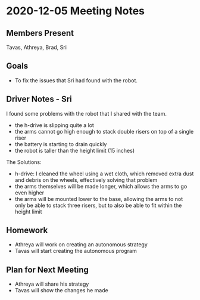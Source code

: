 # 2020-12-05 Meeting Notes

## Members Present  
Tavas, Athreya, Brad, Sri

## Goals  
- To fix the issues that Sri had found with the robot. 

## Driver Notes - Sri
I found some problems with the robot that I shared with the team.
- the h-drive is slipping quite a lot
- the arms cannot go high enough to stack double risers on top of a single riser
- the battery is starting to drain quickly
- the robot is taller than the height limit (15 inches)

The Solutions:
- h-drive: I cleaned the wheel using a wet cloth, which removed extra dust and debris on the wheels, effectively solving that problem
- the arms themselves will be made longer, which allows the arms to go even higher
- the arms will be mounted lower to the base, allowing the arms to not only be able to stack three risers, but to also be able to fit within the height limit

## Homework  
- Athreya will work on creating an autonomous strategy
- Tavas will start creating the autonomous program


## Plan for Next Meeting  
- Athreya will share his strategy 
- Tavas will show the changes he made 

